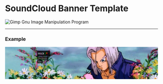 # SoundCloud Banner Template
![Gimp Gnu Image Manipulation Program](https://img.shields.io/badge/Gimp-657D8B?style=for-the-badge&logo=gimp&logoColor=FFFFFF)

<hr>

### Example

<img src="https://github.com/MickTK/SoundCloudBannerTemplate/blob/main/Example.png?raw=true" />
